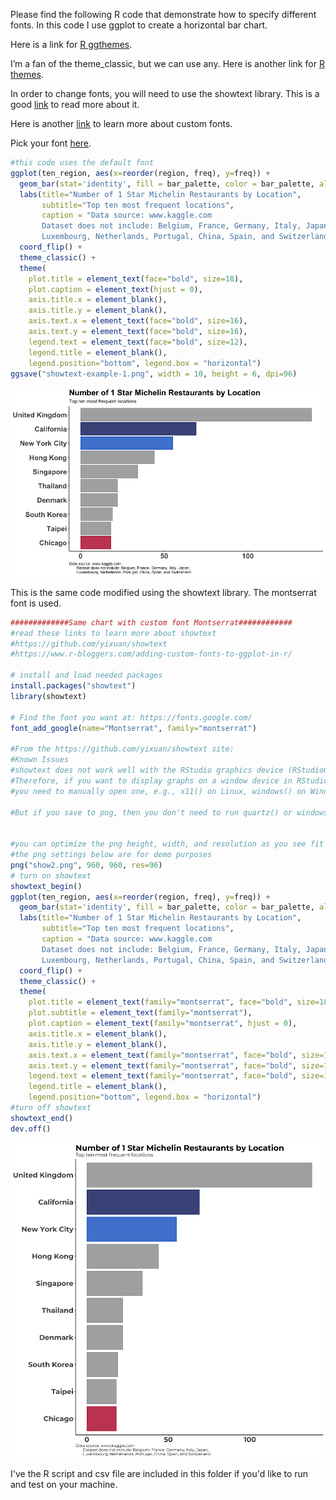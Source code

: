 Please find the following R code that demonstrate how to specify different fonts. In this code I use ggplot to create a horizontal bar chart.

Here is a link for [R ggthemes](https://ggplot2.tidyverse.org/reference/ggtheme.html).

I’m a fan of the theme_classic, but we can use any. Here is another link for [R themes](https://yutannihilation.github.io/allYourFigureAreBelongToUs/ggthemes/).

In order to change fonts, you will need to use the showtext library. This is a good [link](https://github.com/yixuan/showtext) to read more about it.


Here is another [link](https://www.r-bloggers.com/adding-custom-fonts-to-ggplot-in-r/) to learn more about custom fonts.


Pick your font [here](https://fonts.google.com/).

```R
#this code uses the default font
ggplot(ten_region, aes(x=reorder(region, freq), y=freq)) +
  geom_bar(stat='identity', fill = bar_palette, color = bar_palette, alpha = 0.8) +
  labs(title="Number of 1 Star Michelin Restaurants by Location",
       subtitle="Top ten most frequent locations",
       caption = "Data source: www.kaggle.com
       Dataset does not include: Belgium, France, Germany, Italy, Japan,
       Luxembourg, Netherlands, Portugal, China, Spain, and Switzerland ") +
  coord_flip() +
  theme_classic() +
  theme(
    plot.title = element_text(face="bold", size=18),
    plot.caption = element_text(hjust = 0),
    axis.title.x = element_blank(),
    axis.title.y = element_blank(),
    axis.text.x = element_text(face="bold", size=16),
    axis.text.y = element_text(face="bold", size=16),
    legend.text = element_text(face="bold", size=12),
    legend.title = element_blank(),
    legend.position="bottom", legend.box = "horizontal")
ggsave("showtext-example-1.png", width = 10, height = 6, dpi=96)

```
![first chart](showtext-example-1.png)

This is the same code modified using the showtext library. The montserrat font is used.

```R
#############Same chart with custom font Montserrat############
#read these links to learn more about showtext
#https://github.com/yixuan/showtext
#https://www.r-bloggers.com/adding-custom-fonts-to-ggplot-in-r/

# install and load needed packages
install.packages("showtext")
library(showtext)

# Find the font you want at: https://fonts.google.com/
font_add_google(name="Montserrat", family="montserrat")

#From the https://github.com/yixuan/showtext site:
#Known Issues
#showtext does not work well with the RStudio graphics device (RStudioGD). 
#Therefore, if you want to display graphs on a window device in RStudio, 
#you need to manually open one, e.g., x11() on Linux, windows() on Windows, and quartz() on Mac OS.

#But if you save to png, then you don't need to run quartz() or windows()


#you can optimize the png height, width, and resolution as you see fit
#the png settings below are for demo purposes
png("show2.png", 960, 960, res=96)
# turn on showtext
showtext_begin()
ggplot(ten_region, aes(x=reorder(region, freq), y=freq)) +
  geom_bar(stat='identity', fill = bar_palette, color = bar_palette, alpha = 0.8) +
  labs(title="Number of 1 Star Michelin Restaurants by Location",
       subtitle="Top ten most frequent locations",
       caption = "Data source: www.kaggle.com
       Dataset does not include: Belgium, France, Germany, Italy, Japan,
       Luxembourg, Netherlands, Portugal, China, Spain, and Switzerland ") +
  coord_flip() +
  theme_classic() +
  theme(
    plot.title = element_text(family="montserrat", face="bold", size=18),
    plot.subtitle = element_text(family="montserrat"),
    plot.caption = element_text(family="montserrat", hjust = 0),
    axis.title.x = element_blank(),
    axis.title.y = element_blank(),
    axis.text.x = element_text(family="montserrat", face="bold", size=16),
    axis.text.y = element_text(family="montserrat", face="bold", size=16),
    legend.text = element_text(family="montserrat", face="bold", size=12),
    legend.title = element_blank(),
    legend.position="bottom", legend.box = "horizontal")
#turn off showtext
showtext_end()
dev.off()
```
![first chart](show2.png)

I've the R script and csv file are included in this folder if you'd like to run and test on your machine.




